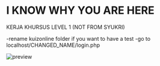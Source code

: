 # I KNOW WHY YOU ARE HERE
KERJA KHURSUS LEVEL 1 (NOT FROM SYUKRI)

-rename kuizonline folder if you want to have a test
-go to localhost/CHANGED_NAME/login.php

![preview](https://i.imgur.com/zldfUSy.png)

